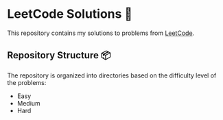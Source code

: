 # LeetCode Solutions 🚀

This repository contains my solutions to problems from [LeetCode](https://leetcode.com/).


## Repository Structure 📦

The repository is organized into directories based on the difficulty level of the problems:

- Easy
- Medium
- Hard
